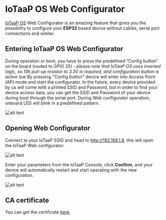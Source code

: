 # IoTaaP OS Web Configurator

[IoTaaP OS](https://docs.iotaap.io/docs-iotaap-os/) Web Configurator is an amazing feature that gives you the possibility to configure your **ESP32** based device
without cables, serial port connections and similar.

## Entering IoTaaP OS Web Configurator

During operation or boot, you have to press the predefined “Config button” on the board (routed to GPIO 25) - *please note that IoTaaP OS uses inverted logic, so 10k pull-up resistor to 3.3V is required, and configuration button is active low* By pressing "Config button" device will enter into Access Point (AP) mode and start the configurator. In the future, every device provided by us will come with a printed SSID and Password, but in order to find your device access data, you can get the SSID and Password of your device during boot through the serial port. During Web configurator operation, onboard LED will blink in a predefined pattern.

![alt text](https://community.iotaap.io/uploads/default/original/1X/a9f746e3c0fdf96fcd19348929f8d6a9a4e15635.png "IoTaaP OS Access Point")

## Opening Web Configurator

Connect to your IoTaaP SSID and head to http://192.168.1.8, this will open the IoTaaP Web configurator:

![alt text](https://community.iotaap.io/uploads/default/original/1X/d73cc88337efc226885ed22b0178aa183bb20865.png "IoTaaP ESP32 Web Configurator")

Enter your parameters from the IoTaaP Console, click **Confirm**, and your device will automatically restart and start operating with the new configuration.

![alt text](https://community.iotaap.io/uploads/default/original/1X/9e20567c5fb6db23ff856bac641a2c643b1dd147.png "ESP32 Web Configurator success")

## CA certificate

You can get the certificate [here](https://docs.iotaap.io/docs-iotaap-os/certificates/).